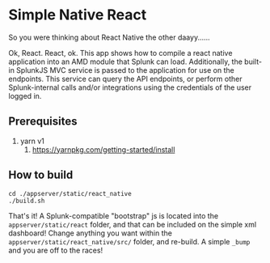 # Simple Native React

So you were thinking about React Native the other daayy......

Ok, React. React, ok. This app shows how to compile a react native application into an AMD module that Splunk can load. Additionally, the built-in SplunkJS MVC service is passed to the application for use on the endpoints. This service can query the API endpoints, or perform other Splunk-internal calls and/or integrations using the credentials of the user logged in. 

## Prerequisites

1. yarn v1
    1. https://yarnpkg.com/getting-started/install

## How to build

    cd ./appserver/static/react_native
    ./build.sh
    
That's it! A Splunk-compatible "bootstrap" js is located into the `appserver/static/react` folder, and that can be included on the simple xml dashboard! Change anything you want within the `appserver/static/react_native/src/` folder, and re-build. A simple `_bump` and you are off to the races!